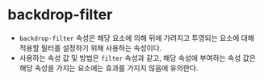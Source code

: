 # backdrop-filter
- `backdrop-filter` 속성은 해당 요소에 의해 뒤에 가려지고 투영되는 요소에 대해 적용할 필터를 설정하기 위해 사용하는 속성이다.
- 사용하는 속성 값 및 방법은 `filter` 속성과 같고, 해당 속성에 부여하는 속성 값은 해당 속성을 가지는 요소에는 효과를 가지지 않음에 유의한다.